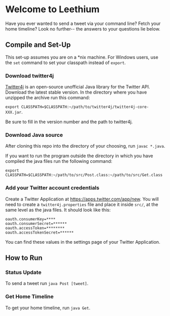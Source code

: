 # Welcome to Leethium

Have you ever wanted to send a tweet via your command line? Fetch your home timeline? Look no further-- the answers to your questions lie below.

## Compile and Set-Up

This set-up assumes you are on a \*nix machine. For Windows users, use the `set` command to set your classpath instead of `export`.

### Download twitter4j

[Twitter4j](http://twitter4j.org/en/) is an open-source unofficial Java library for the Twitter API. Download the latest stable version. In the directory where you have unzipped the archive run this command: 

`export CLASSPATH=$CLASSPATH:~/path/to/twitter4j/twitter4j-core-XXX.jar`. 

Be sure to fill in the version number and the path to twitter4j.

### Download Java source

After cloning this repo into the directory of your choosing, run `javac *.java`.

If you want to run the program outside the directory in which you have compiled the java files run the following command:

`export CLASSPATH=$CLASSPATH:~/path/to/src/Post.class:~/path/to/src/Get.class`

### Add your Twitter account credentials
Create a Twitter Application at https://apps.twitter.com/app/new. You will need to create a `twitter4j.properties` file and place it inside `src/`, at the same level as the java files. It should look like this:

```
oauth.consumerKey=****
oauth.consumerSecret=******
oauth.accessToken=********
oauth.accessTokenSecret=******
```
You can find these values in the settings page of your Twitter Application.
## How to Run 

### Status Update

To send a tweet run `java Post [tweet]`.

### Get Home Timeline

To get your home timeline, run `java Get`.
